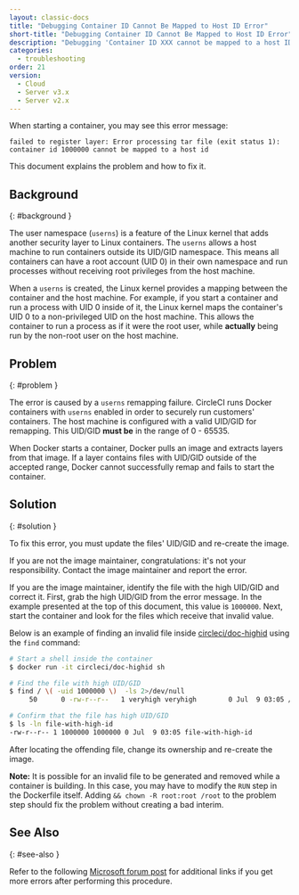 ```yaml
---
layout: classic-docs
title: "Debugging Container ID Cannot Be Mapped to Host ID Error"
short-title: "Debugging Container ID Cannot Be Mapped to Host ID Error"
description: "Debugging 'Container ID XXX cannot be mapped to a host ID' error when starting a container"
categories:
  - troubleshooting
order: 21
version:
  - Cloud
  - Server v3.x
  - Server v2.x
---
```


When starting a container, you may see this error message:

```
failed to register layer: Error processing tar file (exit status 1): container id 1000000 cannot be mapped to a host id
```

This document explains the problem and how to fix it.

## Background
{: #background }

The user namespace (`userns`) is a feature of the Linux kernel that adds another security layer to Linux containers. The `userns` allows a host machine to run containers outside its UID/GID namespace. This means all containers can have a root account (UID 0) in their own namespace and run processes without receiving root privileges from the host machine.

When a `userns` is created, the Linux kernel provides a mapping between the container and the host machine. For example, if you start a container and run a process with UID 0 inside of it, the Linux kernel maps the container's UID 0 to a non-privileged UID on the host machine. This allows the container to run a process as if it were the root user, while **actually** being run by the non-root user on the host machine.

## Problem
{: #problem }

The error is caused by a `userns` remapping failure. CircleCI runs Docker containers with `userns` enabled in order to securely run customers' containers. The host machine is configured with a valid UID/GID for remapping. This UID/GID **must be** in the range of 0 - 65535.

When Docker starts a container, Docker pulls an image and extracts layers from that image. If a layer contains files with UID/GID outside of the accepted range, Docker cannot successfully remap and fails to start the container.

## Solution
{: #solution }

To fix this error, you must update the files' UID/GID and re-create the image.

If you are not the image maintainer, congratulations: it's not your responsibility. Contact the image maintainer and report the error.

If you are the image maintainer, identify the file with the high UID/GID and correct it. First, grab the high UID/GID from the error message. In the example presented at the top of this document, this value is `1000000`. Next, start the container and look for the files which receive that invalid value.

Below is an example of finding an invalid file inside [circleci/doc-highid](https://hub.docker.com/r/circleci/doc-highid) using the `find` command:

```bash
# Start a shell inside the container
$ docker run -it circleci/doc-highid sh

# Find the file with high UID/GID
$ find / \( -uid 1000000 \)  -ls 2>/dev/null
     50      0 -rw-r--r--   1 veryhigh veryhigh        0 Jul  9 03:05 /file-with-high-id

# Confirm that the file has high UID/GID
$ ls -ln file-with-high-id
-rw-r--r-- 1 1000000 1000000 0 Jul  9 03:05 file-with-high-id
```

After locating the offending file, change its ownership and re-create the image.

**Note:** It is possible for an invalid file to be generated and removed while a container is building. In this case, you may have to modify the `RUN` step in the Dockerfile itself. Adding `&& chown -R root:root /root` to the problem step should fix the problem without creating a bad interim.

## See Also
{: #see-also }

Refer to the following [Microsoft forum post](https://social.msdn.microsoft.com/Forums/vstudio/en-US/f034bd0a-00e1-4a11-a716-8cf1112a5db4/container-id-xxxxxxx-cannot-be-mapped-to-a-host-id?forum=windowsazurewebsitespreview) for additional links if you get more errors after performing this procedure.
